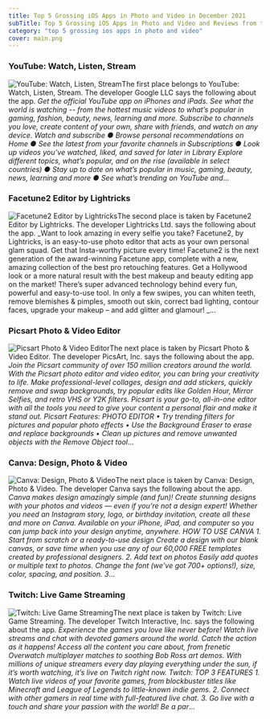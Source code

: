 ```yaml
---
title: Top 5 Grossing iOS Apps in Photo and Video in December 2021
subTitle: Top 5 Grossing iOS Apps in Photo and Video and Reviews from the AppStore in December 2021.
category: "top 5 grossing ios apps in photo and video"
cover: main.png
---
```


### YouTube: Watch, Listen, Stream

![YouTube: Watch, Listen, Stream](https://is1-ssl.mzstatic.com/image/thumb/Purple126/v4/34/10/f7/3410f73f-4308-9b9a-cb5c-d40879b67d05/logo_youtube_color-0-0-1x_U007emarketing-0-0-0-6-0-0-sRGB-0-0-0-GLES2_U002c0-512MB-85-220-0-0.png/100x100bb.png)The first place belongs to YouTube: Watch, Listen, Stream. The developer Google LLC says the following about the app. _Get the official YouTube app on iPhones and iPads. See what the world is watching -- from the hottest music videos to what’s popular in gaming, fashion, beauty, news, learning and more. Subscribe to channels you love, create content of your own, share with friends, and watch on any device.  Watch and subscribe ● Browse personal recommendations on Home ● See the latest from your favorite channels in Subscriptions ● Look up videos you’ve watched, liked, and saved for later in Library  Explore different topics, what’s popular, and on the rise (available in select countries) ● Stay up to date on what’s popular in music, gaming, beauty, news, learning and more ● See what’s trending on YouTube and_...

### Facetune2 Editor by Lightricks

![Facetune2 Editor by Lightricks](https://is2-ssl.mzstatic.com/image/thumb/Purple116/v4/41/c1/f2/41c1f28b-fed1-9c20-8d33-c2d395c38134/AppIcon-0-1x_U007emarketing-0-7-0-sRGB-85-220.png/100x100bb.png)The second place is taken by Facetune2 Editor by Lightricks. The developer Lightricks Ltd. says the following about the app. _Want to look amazing in every selfie you take? Facetune2, by Lightricks, is an easy-to-use photo editor that acts as your own personal glam squad. Get that Insta-worthy picture every time!  Facetune2 is the next generation of the award-winning Facetune app, complete with a new, amazing collection of the best pro retouching features. Get a Hollywood look or a more natural result with the best makeup and beauty editing app on the market! There’s super advanced technology behind every fun, powerful and easy-to-use tool. In only a few swipes, you can whiten teeth, remove blemishes & pimples, smooth out skin, correct bad lighting, contour faces, upgrade your makeup – and add glitter and glamour! _...

### Picsart Photo & Video Editor

![Picsart Photo & Video Editor](https://is1-ssl.mzstatic.com/image/thumb/Purple116/v4/a9/73/21/a9732147-84ef-e23d-a8cc-173581f4f78a/AppIcon-0-0-1x_U007emarketing-0-0-0-7-0-0-sRGB-0-0-0-GLES2_U002c0-512MB-85-220-0-0.png/100x100bb.png)The next place is taken by Picsart Photo & Video Editor. The developer PicsArt, Inc. says the following about the app. _Join the Picsart community of over 150 million creators around the world. With the Picsart photo editor and video editor, you can bring your creativity to life. Make professional-level collages, design and add stickers, quickly remove and swap backgrounds, try popular edits like Golden Hour, Mirror Selfies, and retro VHS or Y2K filters. Picsart is your go-to, all-in-one editor with all the tools you need to give your content a personal flair and make it stand out.  Picsart Features:  PHOTO EDITOR • Try trending filters for pictures and popular photo effects • Use the Background Eraser to erase and replace backgrounds • Clean up pictures and remove unwanted objects with the Remove Object tool_...

### Canva: Design, Photo & Video

![Canva: Design, Photo & Video](https://is2-ssl.mzstatic.com/image/thumb/Purple126/v4/2b/80/bf/2b80bf51-f1f7-e46c-6f4a-03b745c086c7/AppIcon-0-0-1x_U007emarketing-0-0-0-7-0-0-sRGB-0-0-0-GLES2_U002c0-512MB-85-220-0-0.png/100x100bb.png)The next place is taken by Canva: Design, Photo & Video. The developer Canva says the following about the app. _Canva makes design amazingly simple (and fun)! Create stunning designs with your photos and videos — even if you’re not a design expert!  Whether you need an Instagram story, logo, or birthday invitation, create all these and more on Canva. Available on your iPhone, iPad, and computer so you can jump back into your design anytime, anywhere.  HOW TO USE CANVA 1. Start from scratch or a ready-to-use design Create a design with our blank canvas, or save time when you use any of our 60,000 FREE templates created by professional designers.  2. Add text on photos Easily add quotes or multiple text to photos. Change the font (we've got 700+ options!), size, color, spacing, and position.  3_...

### Twitch: Live Game Streaming

![Twitch: Live Game Streaming](https://is2-ssl.mzstatic.com/image/thumb/Purple126/v4/4f/8e/73/4f8e738f-61dc-ae36-2c92-9b031326ff8a/TwitchAppIcon-0-0-1x_U007emarketing-0-0-0-7-0-0-sRGB-0-0-0-GLES2_U002c0-512MB-85-220-0-0.png/100x100bb.png)The next place is taken by Twitch: Live Game Streaming. The developer Twitch Interactive, Inc. says the following about the app. _Experience the games you love like never before! Watch live streams and chat with devoted gamers around the world.  Catch the action as it happens! Access all the content you care about, from frenetic Overwatch multiplayer matches to soothing Bob Ross art demos. With millions of unique streamers every day playing everything under the sun, if it’s worth watching, it’s live on Twitch right now.  Twitch: TOP 3 FEATURES  1. Watch live videos of your favorite games, from blockbuster titles like Minecraft and League of Legends to little-known indie gems.  2. Connect with other gamers in real time with full-featured live chat. 3. Go live with a touch and share your passion with the world!  Be a par_...

